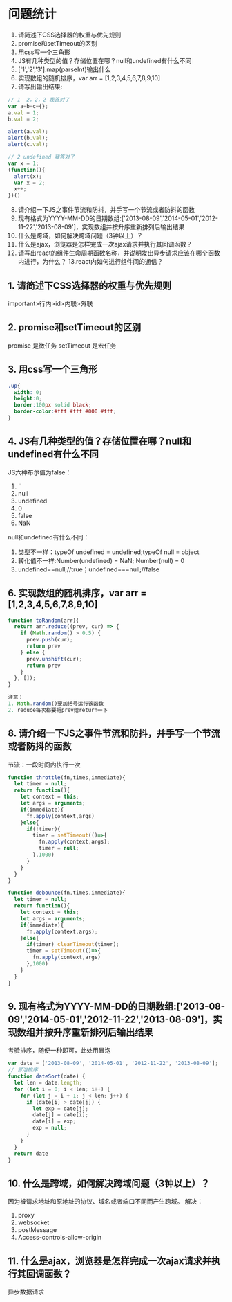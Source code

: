 # 问题统计

1. 请简述下CSS选择器的权重与优先规则
2. promise和setTimeout的区别
3. 用css写一个三角形
4. JS有几种类型的值？存储位置在哪？null和undefined有什么不同
5. ['1','2','3'].map(parseInt)输出什么
6. 实现数组的随机排序，var arr = [1,2,3,4,5,6,7,8,9,10]
7. 请写出输出结果:
```javascript
// 1  2，2，2 我答对了
var a=b=c={};
a.val = 1;
b.val = 2;

alert(a.val);
alert(b.val);
alert(c.val);

// 2 undefined 我答对了
var x = 1;
(function(){
  alert(x);
  var x = 2;
  x++;
})()
```
8. 请介绍一下JS之事件节流和防抖，并手写一个节流或者防抖的函数
9. 现有格式为YYYY-MM-DD的日期数组:['2013-08-09','2014-05-01','2012-11-22','2013-08-09']，实现数组并按升序重新排列后输出结果
10. 什么是跨域，如何解决跨域问题（3钟以上）？
11. 什么是ajax，浏览器是怎样完成一次ajax请求并执行其回调函数？
12. 请写出react的组件生命周期函数名称，并说明发出异步请求应该在哪个函数内进行，为什么？
13.react内如何进行组件间的通信？


## 1. 请简述下CSS选择器的权重与优先规则
important>行内>id>内联>外联

## 2. promise和setTimeout的区别
promise 是微任务
setTimeout 是宏任务

## 3. 用css写一个三角形
```css
.up{
  width: 0;
  height:0;
  border:100px solid black;
  border-color:#fff #fff #000 #fff;
}
```

## 4. JS有几种类型的值？存储位置在哪？null和undefined有什么不同
JS六种布尔值为false：
1. ''
2. null
3. undefined
4. 0
5. false
6. NaN

null和undefined有什么不同：
1. 类型不一样：typeOf undefined = undefined;typeOf null = object
2. 转化值不一样:Number(undefined) = NaN; Number(null) = 0
3. undefined==null;//true；undefined===null;//false

## 6. 实现数组的随机排序，var arr = [1,2,3,4,5,6,7,8,9,10]
```javascript
function toRandom(arr){
  return arr.reduce((prev, cur) => {
    if (Math.random() > 0.5) {
      prev.push(cur);
      return prev
    } else {
      prev.unshift(cur);
      return prev
    }
  }, []);
}

注意：
1. Math.random()要加括号运行该函数
2. reduce每次都要把prev给return一下
```

## 8. 请介绍一下JS之事件节流和防抖，并手写一个节流或者防抖的函数
节流：一段时间内执行一次
```javascript
function throttle(fn,times,immediate){
  let timer = null;
  return function(){
    let context = this;
    let args = arguments;
    if(immediate){
      fn.apply(context,args)
    }else{
      if(!timer){
        timer = setTimeout(()=>{
          fn.apply(context,args);
          timer = null;
        },1000)
      }
    }
  }
}

function debounce(fn,times,immediate){
  let timer = null;
  return function(){
    let context = this;
    let args = arguments;
    if(immediate){
      fn.apply(context,args);
    }else{
      if(timer) clearTimeout(timer);
      timer = setTimeout(()=>{
        fn.apply(context,args)
      },1000)
    }
  }
}
```

## 9. 现有格式为YYYY-MM-DD的日期数组:['2013-08-09','2014-05-01','2012-11-22','2013-08-09']，实现数组并按升序重新排列后输出结果
考验排序，随便一种即可，此处用冒泡
```javascript
var date = ['2013-08-09', '2014-05-01', '2012-11-22', '2013-08-09'];
// 冒泡排序
function dateSort(date) {
  let len = date.length;
  for (let i = 0; i < len; i++) {
    for (let j = i + 1; j < len; j++) {
      if (date[i] > date[j]) {
        let exp = date[j];
        date[j] = date[i];
        date[i] = exp;
        exp = null;
      }
    }
  }
  return date
}
```

## 10. 什么是跨域，如何解决跨域问题（3钟以上）？
因为被请求地址和原地址的协议、域名或者端口不同而产生跨域。
解决：
1. proxy
2. websocket
3. postMessage
4. Access-controls-allow-origin

## 11. 什么是ajax，浏览器是怎样完成一次ajax请求并执行其回调函数？
异步数据请求
